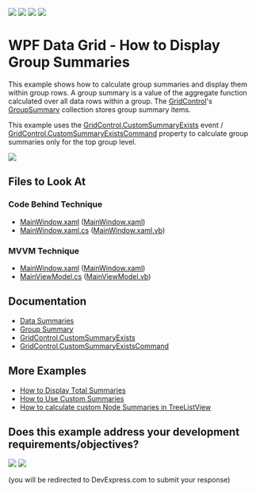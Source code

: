 <!-- default badges list -->
![](https://img.shields.io/endpoint?url=https://codecentral.devexpress.com/api/v1/VersionRange/128650049/24.2.1%2B)
[![](https://img.shields.io/badge/Open_in_DevExpress_Support_Center-FF7200?style=flat-square&logo=DevExpress&logoColor=white)](https://supportcenter.devexpress.com/ticket/details/E1637)
[![](https://img.shields.io/badge/📖_How_to_use_DevExpress_Examples-e9f6fc?style=flat-square)](https://docs.devexpress.com/GeneralInformation/403183)
[![](https://img.shields.io/badge/💬_Leave_Feedback-feecdd?style=flat-square)](#does-this-example-address-your-development-requirementsobjectives)
<!-- default badges end -->
# WPF Data Grid - How to Display Group Summaries

This example shows how to calculate group summaries and display them within group rows. A group summary is a value of the aggregate function calculated over all data rows within a group. The [GridControl](https://docs.devexpress.com/WPF/DevExpress.Xpf.Grid.GridControl)'s [GroupSummary](https://docs.devexpress.com/WPF/DevExpress.Xpf.Grid.GridControl.GroupSummary) collection stores group summary items.

This example uses the [GridControl.CustomSummaryExists](https://docs.devexpress.com/WPF/DevExpress.Xpf.Grid.GridControl.CustomSummaryExists) event / [GridControl.CustomSummaryExistsCommand](https://docs.devexpress.com/WPF/DevExpress.Xpf.Grid.GridControl.CustomSummaryExistsCommand) property to calculate group summaries only for the top group level.

![](https://docs.devexpress.com/WPF/images/GridControl_CustomSummaryExistsCommand.png)

<!-- default file list -->

## Files to Look At

### Code Behind Technique

- [MainWindow.xaml](./CS/DisplayGroupSummaries_CodeBehind/MainWindow.xaml) ([MainWindow.xaml](./VB/DisplayGroupSummaries_CodeBehind/MainWindow.xaml))
- [MainWindow.xaml.cs](./CS/DisplayGroupSummaries_CodeBehind/MainWindow.xaml.cs#L62-L64) ([MainWindow.xaml.vb](./VB/DisplayGroupSummaries_CodeBehind/MainWindow.xaml.vb#L64-L66))

### MVVM Technique

- [MainWindow.xaml](./CS/DisplayGroupSummaries_MVVM/MainWindow.xaml) ([MainWindow.xaml](./VB/DisplayGroupSummaries_MVVM/MainWindow.xaml))
- [MainViewModel.cs](./CS/DisplayGroupSummaries_MVVM/MainViewModel.cs#L54-L57) ([MainViewModel.vb](./VB/DisplayGroupSummaries_MVVM/MainViewModel.vb#L56-L59))

<!-- default file list end -->

## Documentation

- [Data Summaries](https://docs.devexpress.com/WPF/7354/controls-and-libraries/data-grid/data-summaries)
- [Group Summary](https://docs.devexpress.com/WPF/6127/controls-and-libraries/data-grid/data-summaries/group-summary)
- [GridControl.CustomSummaryExists](https://docs.devexpress.com/WPF/DevExpress.Xpf.Grid.GridControl.CustomSummaryExists)
- [GridControl.CustomSummaryExistsCommand](https://docs.devexpress.com/WPF/DevExpress.Xpf.Grid.GridControl.CustomSummaryExistsCommand)

## More Examples

- [How to Display Total Summaries](https://github.com/DevExpress-Examples/how-to-display-total-summaries-e1636)
- [How to Use Custom Summaries](https://github.com/DevExpress-Examples/how-to-summarize-empty-cells-e948)
- [How to calculate custom Node Summaries in TreeListView](https://github.com/DevExpress-Examples/how-to-calculate-custom-node-summaries-in-treelistview-t506349)
<!-- feedback -->
## Does this example address your development requirements/objectives?

[<img src="https://www.devexpress.com/support/examples/i/yes-button.svg"/>](https://www.devexpress.com/support/examples/survey.xml?utm_source=github&utm_campaign=wpf-data-grid-display-group-summaries&~~~was_helpful=yes) [<img src="https://www.devexpress.com/support/examples/i/no-button.svg"/>](https://www.devexpress.com/support/examples/survey.xml?utm_source=github&utm_campaign=wpf-data-grid-display-group-summaries&~~~was_helpful=no)

(you will be redirected to DevExpress.com to submit your response)
<!-- feedback end -->
